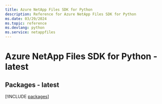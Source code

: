 ```yaml
---
title: Azure NetApp Files SDK for Python
description: Reference for Azure NetApp Files SDK for Python
ms.date: 03/29/2024
ms.topic: reference
ms.devlang: python
ms.service: netappfiles
---
```

# Azure NetApp Files SDK for Python - latest
## Packages - latest
[!INCLUDE [packages](netapp-files-index.md)]